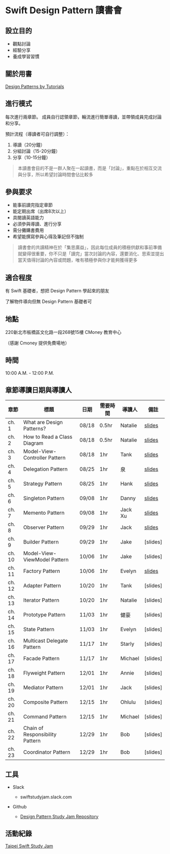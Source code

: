 # Swift Design Pattern 讀書會

## 設立目的
* 觀點討論
* 經驗分享
* 養成學習習慣

## 關於用書
[Design Patterns by Tutorials](https://store.raywenderlich.com/products/design-patterns-by-tutorials)

## 進行模式
每次進行兩章節。
成員自行認領章節，輪流進行簡單導讀，並帶領成員完成討論和分享。

預計流程（導讀者可自行調整）：

1. 導讀（20分鐘）
2. 分組討論（15-20分鐘）
3. 分享（10-15分鐘）

> 本讀書會目的不是一群人聚在一起讀書，而是「討論」，重點在於相互交流與分享，所以希望討論時間會佔比較多


## 參與要求
* 能事前讀完指定章節
* 能定期出席（出席8次以上）
* 具閱讀英語能力
* 必須參與導讀、進行分享
* 需分攤購書費用
* 希望能撰寫參與心得及筆記但不強制

> 讀書會的共讀精神在於「集思廣益」，因此每位成員的積極供獻和事前準備就變得很重要，你不只是「讀完」當次討論的內容，還要消化、思索並提出當天值得討論的內容或問題，唯有積極參與你才能夠獲得更多

##  適合程度
有 Swift 基礎者，想把 Design Pattern 學起來的朋友

了解物件導向但無 Design Pattern 基礎者可


##  地點
220新北市板橋區文化路一段268號15樓
CMoney 教育中心

（感謝 Cmoney 提供免費場地）

## 時間
10:00 A.M. - 12:00 P.M.


## 章節導讀日期與導讀人

| 章節 |標題   | 日期   |需要時間  |導讀人 |備註   |
|---    |---|---    |---       |--- |---        |
| ch. 1   | What are Design Patterns?| 08/18 |0.5hr | Natalie |[slides](https://hackmd.io/@lumanman/rJKB-tSNS)|
| ch. 2   | How to Read a Class Diagram  | 08/18 |  0.5hr | Natalie |[slides](https://hackmd.io/@lumanman/rJsmNTHVr)|
| ch. 3   | Model-View-Controller Pattern | 08/18 |  1hr | Tank |[slides](https://github.com/lumanmann/design_pattern_study_jam/tree/master/Ch.3-MVC)|
| ch. 4   | Delegation Pattern  | 08/25 |  1hr | 泉 | [slides](https://github.com/lumanmann/design_pattern_study_jam/tree/master/Ch.4-Delegate) |
| ch. 5   | Strategy Pattern  | 08/25 |  1hr | Hank |  [slides](https://github.com/lumanmann/design_pattern_study_jam/tree/master/Ch.5-Strategy%20Pattern) |
| ch. 6   | Singleton Pattern | 09/08 |  1hr | Danny |  [slides](https://github.com/lumanmann/design_pattern_study_jam/tree/master/Ch.6-Singleton%20Pattern) |
| ch. 7   | Memento Pattern  | 09/08|  1hr | Jack Xu |  [slides](https://github.com/lumanmann/design_pattern_study_jam/tree/master/Ch.7-Memento%20Pattern) |
| ch. 8   | Observer Pattern  | 09/29|  1hr | Jack | [slides](https://github.com/lumanmann/design_pattern_study_jam/tree/master/Ch.8-Observer%20Pattern) |
| ch. 9   | Builder Pattern  | 09/29 |  1hr | Jake |[slides] |
| ch. 10   | Model-View-ViewModel Pattern | 10/06 |  1hr |Jake | [slides]|
| ch. 11   | Factory Pattern | 10/06|  1hr | Evelyn | [slides](https://github.com/lumanmann/design_pattern_study_jam/tree/master/Ch.11-Factory%20Pattern) |
| ch. 12   | Adapter Pattern | 10/20 |  1hr | Tank | [slides] |
| ch. 13   | Iterator Pattern | 10/20 |  1hr | Natalie | [slides] |
| ch. 14   | Prototype Pattern  | 11/03 |  1hr | 健豪 | [slides] |
| ch. 15   | State Pattern  | 11/03|  1hr | Evelyn | [slides] |
| ch. 16   | Multicast Delegate Pattern  | 11/17 |  1hr | Starly| [slides] |
| ch. 17   | Facade Pattern  | 11/17 |  1hr | Michael |[slides] |
| ch. 18   | Flyweight Pattern  | 12/01|  1hr | Annie | [slides] |
| ch. 19   | Mediator Pattern  | 12/01 |  1hr | Jack | [slides] |
| ch. 20   | Composite Pattern  | 12/15 |  1hr | Ohlulu |[slides] |
| ch. 21   | Command Pattern | 12/15 |  1hr | Michael |[slides] |
| ch. 22   | Chain of Responsibility Pattern  |12/29 |  1hr | Bob |[slides] |
| ch. 23   | Coordinator Pattern  | 12/29 |  1hr | Bob | [slides] |



## 工具

+ Slack 
    - swiftstudyjam.slack.com

+ Github
    - [Design Pattern Study Jam Repository](https://github.com/lumanmann/design_pattern_study_jam)

## 活動紀錄
 [Taipei Swift Study Jam](https://www.facebook.com/swiftstudyjam)
